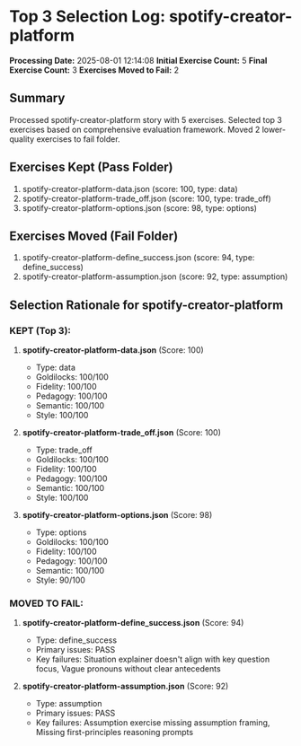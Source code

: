 # Top 3 Selection Log: spotify-creator-platform

**Processing Date:** 2025-08-01 12:14:08
**Initial Exercise Count:** 5
**Final Exercise Count:** 3
**Exercises Moved to Fail:** 2

## Summary

Processed spotify-creator-platform story with 5 exercises.
Selected top 3 exercises based on comprehensive evaluation framework.
Moved 2 lower-quality exercises to fail folder.

## Exercises Kept (Pass Folder)

1. spotify-creator-platform-data.json (score: 100, type: data)
2. spotify-creator-platform-trade_off.json (score: 100, type: trade_off)
3. spotify-creator-platform-options.json (score: 98, type: options)

## Exercises Moved (Fail Folder)

1. spotify-creator-platform-define_success.json (score: 94, type: define_success)
2. spotify-creator-platform-assumption.json (score: 92, type: assumption)

## Selection Rationale for spotify-creator-platform

### KEPT (Top 3):
1. **spotify-creator-platform-data.json** (Score: 100)
   - Type: data
   - Goldilocks: 100/100
   - Fidelity: 100/100
   - Pedagogy: 100/100
   - Semantic: 100/100
   - Style: 100/100

2. **spotify-creator-platform-trade_off.json** (Score: 100)
   - Type: trade_off
   - Goldilocks: 100/100
   - Fidelity: 100/100
   - Pedagogy: 100/100
   - Semantic: 100/100
   - Style: 100/100

3. **spotify-creator-platform-options.json** (Score: 98)
   - Type: options
   - Goldilocks: 100/100
   - Fidelity: 100/100
   - Pedagogy: 100/100
   - Semantic: 100/100
   - Style: 90/100

### MOVED TO FAIL:
1. **spotify-creator-platform-define_success.json** (Score: 94)
   - Type: define_success
   - Primary issues: PASS
   - Key failures: Situation explainer doesn't align with key question focus, Vague pronouns without clear antecedents

2. **spotify-creator-platform-assumption.json** (Score: 92)
   - Type: assumption
   - Primary issues: PASS
   - Key failures: Assumption exercise missing assumption framing, Missing first-principles reasoning prompts

